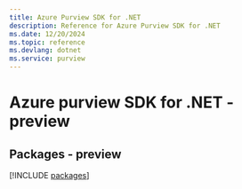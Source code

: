 ```yaml
---
title: Azure Purview SDK for .NET
description: Reference for Azure Purview SDK for .NET
ms.date: 12/20/2024
ms.topic: reference
ms.devlang: dotnet
ms.service: purview
---
```

# Azure purview SDK for .NET - preview
## Packages - preview
[!INCLUDE [packages](purview-index.md)]